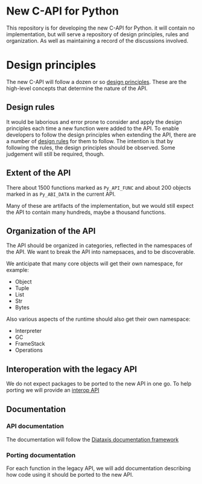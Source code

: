 # New C-API for Python

This repository is for developing the new C-API for Python.
it will contain no implementation, but will serve a repository
of design principles, rules and organization.
As well as maintaining a record of the discussions involved.

# Design principles

The new C-API will follow a dozen or so [design principles](./DesignPrinciples.md).
These are the high-level concepts that determine the nature of the API.

## Design rules

It would be laborious and error prone to consider and apply the design principles
each time a new function were added to the API.
To enable developers to follow the design principles when extending the API,
there are a number of [design rules](./DesignRules.md) for them to follow.
The intention is that by following the rules, the design principles should be observed.
Some judgement will still be required, though.

## Extent of the API

There about 1500 functions marked as `Py_API_FUNC` and about 200 objects
marked in as `Py_ABI_DATA` in the current API.

Many of these are artifacts of the implementation, but we would still expect
the API to contain many hundreds, maybe a thousand functions.

## Organization of the API

The API should be organized in categories, reflected in the namespaces of the API.
We want to break the API into namepsaces, and to be discoverable.

We anticipate that many core objects will get their own namespace, for example:

* Object
* Tuple
* List
* Str
* Bytes

Also various aspects of the runtime should also get their own namespace:

* Interpreter
* GC
* FrameStack
* Operations

## Interoperation with the legacy API

We do not expect packages to be ported to the new API in one go.
To help porting we will provide an [interop API](./Interop.md)

## Documentation

### API documentation

The documentation will follow the [Diataxis documentation framework](https://diataxis.fr/)

### Porting documentation

For each function in the legacy API, we will add documentation describing how code
using it should be ported to the new API.